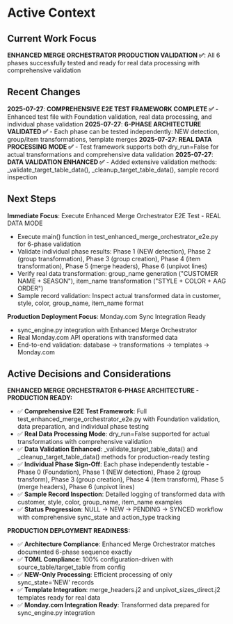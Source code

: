 # Active Context

## Current Work Focus
**ENHANCED MERGE ORCHESTRATOR PRODUCTION VALIDATION ✅**: All 6 phases successfully tested and ready for real data processing with comprehensive validation

## Recent Changes
**2025-07-27**: **COMPREHENSIVE E2E TEST FRAMEWORK COMPLETE ✅** - Enhanced test file with Foundation validation, real data processing, and individual phase validation
**2025-07-27**: **6-PHASE ARCHITECTURE VALIDATED ✅** - Each phase can be tested independently: NEW detection, group/item transformations, template merges
**2025-07-27**: **REAL DATA PROCESSING MODE ✅** - Test framework supports both dry_run=False for actual transformations and comprehensive data validation
**2025-07-27**: **DATA VALIDATION ENHANCED ✅** - Added extensive validation methods: _validate_target_table_data(), _cleanup_target_table_data(), sample record inspection

## Next Steps
**Immediate Focus**: Execute Enhanced Merge Orchestrator E2E Test - REAL DATA MODE
- Execute main() function in test_enhanced_merge_orchestrator_e2e.py for 6-phase validation
- Validate individual phase results: Phase 1 (NEW detection), Phase 2 (group transformation), Phase 3 (group creation), Phase 4 (item transformation), Phase 5 (merge headers), Phase 6 (unpivot lines)
- Verify real data transformation: group_name generation ("CUSTOMER NAME + SEASON"), item_name transformation ("STYLE + COLOR + AAG ORDER")
- Sample record validation: Inspect actual transformed data in customer, style, color, group_name, item_name format

**Production Deployment Focus**: Monday.com Sync Integration Ready
- sync_engine.py integration with Enhanced Merge Orchestrator
- Real Monday.com API operations with transformed data
- End-to-end validation: database → transformations → templates → Monday.com

## Active Decisions and Considerations
**ENHANCED MERGE ORCHESTRATOR 6-PHASE ARCHITECTURE - PRODUCTION READY:**
- ✅ **Comprehensive E2E Test Framework**: Full test_enhanced_merge_orchestrator_e2e.py with Foundation validation, data preparation, and individual phase testing
- ✅ **Real Data Processing Mode**: dry_run=False supported for actual transformations with comprehensive validation
- ✅ **Data Validation Enhanced**: _validate_target_table_data() and _cleanup_target_table_data() methods for production-ready testing
- ✅ **Individual Phase Sign-Off**: Each phase independently testable - Phase 0 (Foundation), Phase 1 (NEW detection), Phase 2 (group transform), Phase 3 (group creation), Phase 4 (item transform), Phase 5 (merge headers), Phase 6 (unpivot lines)
- ✅ **Sample Record Inspection**: Detailed logging of transformed data with customer, style, color, group_name, item_name examples
- ✅ **Status Progression**: NULL → NEW → PENDING → SYNCED workflow with comprehensive sync_state and action_type tracking

**PRODUCTION DEPLOYMENT READINESS:**
- ✅ **Architecture Compliance**: Enhanced Merge Orchestrator matches documented 6-phase sequence exactly
- ✅ **TOML Compliance**: 100% configuration-driven with source_table/target_table from config
- ✅ **NEW-Only Processing**: Efficient processing of only sync_state='NEW' records
- ✅ **Template Integration**: merge_headers.j2 and unpivot_sizes_direct.j2 templates ready for real data
- ✅ **Monday.com Integration Ready**: Transformed data prepared for sync_engine.py integration


